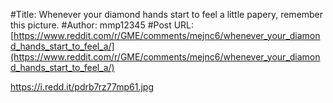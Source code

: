 #Title: Whenever your diamond hands start to feel a little papery, remember this picture.
#Author: mmp12345
#Post URL: [https://www.reddit.com/r/GME/comments/mejnc6/whenever_your_diamond_hands_start_to_feel_a/](https://www.reddit.com/r/GME/comments/mejnc6/whenever_your_diamond_hands_start_to_feel_a/)


https://i.redd.it/pdrb7rz77mp61.jpg